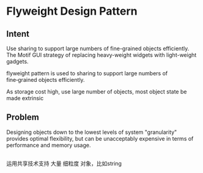 # Flyweight Design Pattern
## Intent
Use sharing to support large numbers of fine-grained objects efficiently.
The Motif GUI strategy of replacing heavy-weight widgets with light-weight gadgets.

flyweight pattern is used to sharing to support large numbers of fine‑grained objects efficiently.

As storage cost high, use large number of objects, most object state be made extrinsic

## Problem
Designing objects down to the lowest levels of system "granularity" provides optimal flexibility, but can be unacceptably expensive in terms of performance and memory usage.

##
运用共享技术支持 大量 细粒度 对象，比如string

